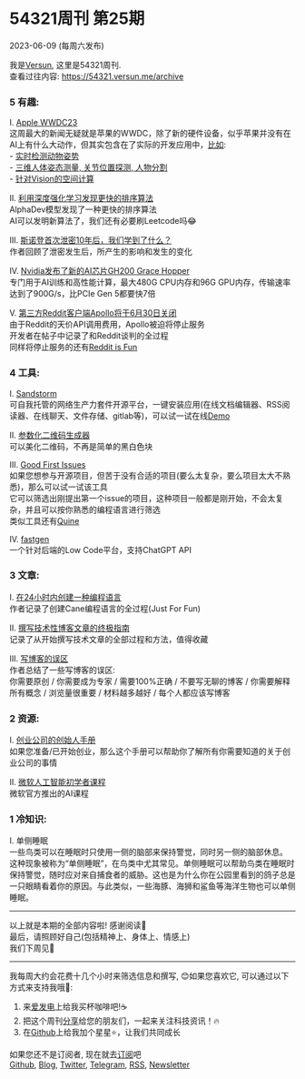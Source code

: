 # 54321周刊 第25期
2023-06-09 (每周六发布)

我是[Versun](https://notes.versun.me), 这里是54321周刊. \
查看过往内容: https://54321.versun.me/archive

### 5 有趣:
I. [Apple WWDC23](https://developer.apple.com/wwdc23)\
	这周最大的新闻无疑就是苹果的WWDC，除了新的硬件设备，似乎苹果并没有在AI上有什么大动作，但其实包含在了实际的开发应用中，[比如](https://developer.apple.com/wwdc23/topics/ml-vision/):\
	- [实时检测动物姿势](https://developer.apple.com/videos/play/wwdc2023/10045/)\
	- [三维人体姿态测量, 关节位置探测, 人物分割](https://developer.apple.com/videos/play/wwdc2023-111241)\
	- [针对Vision的空间计算](https://developer.apple.com/wwdc23/topics/spatial-computing/)

II. [利用深度强化学习发现更快的排序算法](https://www.nature.com/articles/s41586-023-06004-9)\
	AlphaDev模型发现了一种更快的排序算法\
	AI可以发明新算法了，我们还有必要刷Leetcode吗😂

III. [斯诺登首次泄密10年后，我们学到了什么？](https://www.theregister.com/2023/06/07/10_years_after_snowden/)\
	作者回顾了泄密发生后，所产生的影响和发生的变化

IV. [Nvidia发布了新的AI芯片GH200 Grace Hopper](https://www.nvidia.com/en-us/data-center/grace-hopper-superchip/)\
	专门用于AI训练和高性能计算，最大480G CPU内存和96G GPU内存，传输速率达到了900G/s，比PCIe Gen 5都要快7倍

V. [第三方Reddit客户端Apollo将于6月30日关闭](https://old.reddit.com/r/apolloapp/comments/144f6xm/apollo_will_close_down_on_june_30th_reddits/)\
	由于Reddit的天价API调用费用，Apollo被迫将停止服务\
	开发者在帖子中记录了和Reddit谈判的全过程\
	同样将停止服务的还有[Reddit is Fun](https://old.reddit.com/r/redditisfun/comments/144gmfq/rif_will_shut_down_on_june_30_2023_in_response_to/)

### 4 工具:
I. [Sandstorm](https://sandstorm.io/)\
	可自我托管的网络生产力套件开源平台，一键安装应用(在线文档编辑器、RSS阅读器、在线聊天、文件存储、gitlab等)，可以试一试在线[Demo](https://demo.sandstorm.io/)

II. [参数化二维码生成器](https://qrbtf.com/)\
	可以美化二维码，不再是简单的黑白色块

III. [Good First Issues](https://goodfirstissues.com/)\
	如果您想参与开源项目，但苦于没有合适的项目(要么太复杂，要么项目太大不熟悉)，那么可以试一试该工具\
	它可以筛选出刚提出第一个issue的项目，这种项目一般都是刚开始，不会太复杂，并且可以按你熟悉的编程语言进行筛选\
	类似工具还有[Quine](https://quine.sh/)

IV. [fastgen](https://fastgen.com/)\
	一个针对后端的Low Code平台，支持ChatGPT API

### 3 文章:
I. [在24小时内创建一种编程语言](https://ersei.net/en/blog/diy-programming-language)\
	作者记录了创建Cane编程语言的全过程(Just For Fun)

II. [撰写技术性博客文章的终极指南](https://dev.to/blackgirlbytes/the-ultimate-guide-to-writing-technical-blog-posts-5464)\
	记录了从开始撰写技术文章的全部过程和方法，值得收藏

III. [写博客的误区](https://jvns.ca/blog/2023/06/05/some-blogging-myths/)\
	作者总结了一些写博客的误区: \
	你需要原创 / 你需要成为专家 / 需要100%正确 / 不要写无聊的博客 / 你需要解释所有概念 / 浏览量很重要 / 材料越多越好 / 每个人都应该写博客

### 2 资源:
I. [创业公司的创始人手册](https://handbooks.clerky.com/startup-incorporation)\
	如果您准备/已开始创业，那么这个手册可以帮助你了解所有你需要知道的关于创业公司的事情

II. [微软人工智能初学者课程](https://microsoft.github.io/AI-For-Beginners/)\
	微软官方推出的AI课程

### 1 冷知识:
I. 单侧睡眠\
	一些鸟类可以在睡眠时只使用一侧的脑部来保持警觉，同时另一侧的脑部休息。\
	这种现象被称为“单侧睡眠”，在鸟类中尤其常见。单侧睡眠可以帮助鸟类在睡眠时保持警觉，随时应对来自捕食者的威胁。这也是为什么你在公园里看到的鸽子总是一只眼睛看着你的原因。与此类似，一些海豚、海狮和鲨鱼等海洋生物也可以单侧睡眠。

---
以上就是本期的全部内容啦! 感谢阅读🥰\
最后，请照顾好自己(包括精神上、身体上、情感上)\
我们下周见👋

---
我每周大约会花费十几个小时来筛选信息和撰写, 😊如果您喜欢它, 可以通过以下方式来支持我哦🎉: 
1. 来[爱发电](https://afdian.net/a/versun)上给我买杯咖啡吧!☕ 
2. 把这个周刊[分享](https://54321.versun.me)给您的朋友们，一起来关注科技资讯！🔥 
3. 在[Github](https://github.com/versun/54321-Weekly)上给我加个星星⭐，让我们共同成长 

如果您还不是订阅者, 现在就去[订阅](https://54321.versun.me)吧\
[Github](https://github.com/versun/54321-Weekly), [Blog](https://notes.versun.me/), [Twitter](https://twitter.com/VersunPan), [Telegram](https://t.me/+0hAhZfrPJGo1YmI9), [RSS](https://54321.versun.me/feed), [Newsletter](https://54321.versun.me/)
